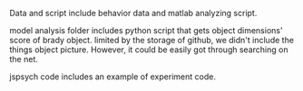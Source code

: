 Data and script include behavior data and matlab analyzing script.

model analysis folder includes python script that gets object dimensions' score of brady object. limited by the storage of github, we didn't include the things object picture. However, it could be easily got through searching on the net.

jspsych code includes an example of experiment code.
